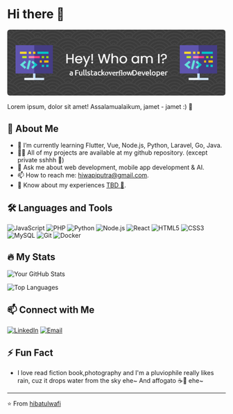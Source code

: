 # Hi there 👾

![Banner Image](https://github.com/hibatulwafi/hibatulwafi/blob/main/github-header.png)

Lorem ipsum, dolor sit amet!
Assalamualaikum, jamet - jamet :) 🙏

## 🚀 About Me

- 🌱 I’m currently learning Flutter, Vue, Node.js, Python, Laravel, Go, Java.
- 👨‍💻 All of my projects are available at my github repository. (except private sshhh 🤫)
- 💬 Ask me about web development, mobile app development & AI.
- 📫 How to reach me: [hiwapiputra@gmail.com](mailto:hiwapiputra@gmail.com).
- 📄 Know about my experiences [TBD 👻](https:#).

## 🛠️ Languages and Tools

![JavaScript](https://img.shields.io/badge/-JavaScript-333333?style=flat&logo=javascript)
![PHP](https://img.shields.io/badge/-PHP-333333?style=flat&logo=php)
![Python](https://img.shields.io/badge/-Python-333333?style=flat&logo=python)
![Node.js](https://img.shields.io/badge/-Node.js-333333?style=flat&logo=node.js)
![React](https://img.shields.io/badge/-React-333333?style=flat&logo=react)
![HTML5](https://img.shields.io/badge/-HTML5-333333?style=flat&logo=html5)
![CSS3](https://img.shields.io/badge/-CSS3-333333?style=flat&logo=css3)
![MySQL](https://img.shields.io/badge/-MySQL-333333?style=flat&logo=mysql)
![Git](https://img.shields.io/badge/-Git-333333?style=flat&logo=git)
![Docker](https://img.shields.io/badge/-Docker-333333?style=flat&logo=docker)

## 🔥 My Stats

![Your GitHub Stats](https://github-readme-stats.vercel.app/api?username=hibatulwafi&show_icons=true&theme=radical)

![Top Languages](https://github-readme-stats.vercel.app/api/top-langs/?username=hibatulwafi&layout=compact&theme=radical)

## 📫 Connect with Me

[![LinkedIn](https://img.shields.io/badge/-LinkedIn-0077B5?style=flat&logo=LinkedIn&logoColor=white)](https://www.linkedin.com/in/hiwapiputra/)
[![Email](https://img.shields.io/badge/-Email-D14836?style=flat&logo=Gmail&logoColor=white)](mailto:hiwapiputra@gmail.com)

## ⚡ Fun Fact

- I love read fiction book,photography and I'm a pluviophile really likes rain, cuz it drops water from the sky ehe~
And affogato ☕️🍨 ehe~
---

⭐️ From [hibatulwafi](https://github.com/hibatulwafi)
